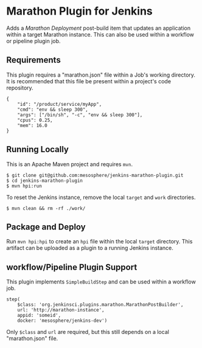 # Marathon Plugin for Jenkins
Adds a _Marathon Deployment_ post-build item that updates an application within a
target Marathon instance. This can also be used within a workflow or pipeline
plugin job.

## Requirements
This plugin requires a "marathon.json" file within a Job's working directory. It
is recommended that this file be present within a project's code repository.

```
{
	"id": "/product/service/myApp",
    "cmd": "env && sleep 300",
    "args": ["/bin/sh", "-c", "env && sleep 300"],
    "cpus": 0.25,
    "mem": 16.0
}
```

## Running Locally
This is an Apache Maven project and requires `mvn`.

```
$ git clone git@github.com:mesosphere/jenkins-marathon-plugin.git
$ cd jenkins-marathon-plugin
$ mvn hpi:run
```

To reset the Jenkins instance, remove the local `target` and `work` directories.

```
$ mvn clean && rm -rf ./work/
```

## Package and Deploy
Run `mvn hpi:hpi` to create an `hpi` file within the local `target` directory.
This artifact can be uploaded as a plugin to a running Jenkins instance.

## workflow/Pipeline Plugin Support
This plugin implements `SimpleBuildStep` and can be used within a workflow job.

```
step(
    $class: 'org.jenkinsci.plugins.marathon.MarathonPostBuilder',
    url: 'http://marathon-instance',
    appid: 'someid',
    docker: 'mesosphere/jenkins-dev')
```

Only `$class` and `url` are required, but this still depends on a local
"marathon.json" file.
